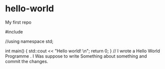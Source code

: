 # hello-world
My first repo

#include <iostream>

//using namespace std;

int main()
{
    std::cout << "Hello world! \n";
    return 0;
}
// I wrote a Hello World Programme . I Was suppose to write Something about something and commit the changes.
